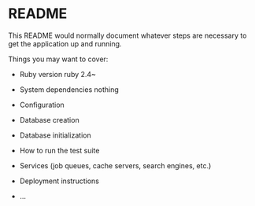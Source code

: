 # README

This README would normally document whatever steps are necessary to get the
application up and running.

Things you may want to cover:

* Ruby version
  ruby 2.4~

* System dependencies
  nothing

* Configuration

* Database creation

* Database initialization

* How to run the test suite

* Services (job queues, cache servers, search engines, etc.)

* Deployment instructions

* ...
